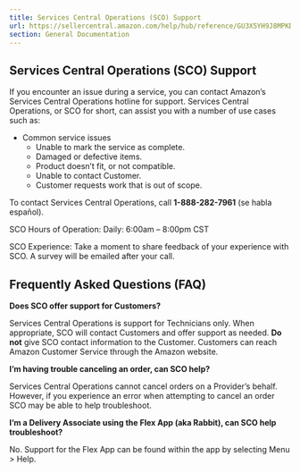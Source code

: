 ```yaml
---
title: Services Central Operations (SCO) Support
url: https://sellercentral.amazon.com/help/hub/reference/GU3X5YH9J8MPKD99
section: General Documentation
---
```


##  **Services Central Operations (SCO) Support**

If you encounter an issue during a service, you can contact Amazon’s Services
Central Operations hotline for support. Services Central Operations, or SCO
for short, can assist you with a number of use cases such as:

  * Common service issues
    * Unable to mark the service as complete.
    * Damaged or defective items.
    * Product doesn’t fit, or not compatible.
    * Unable to contact Customer.
    * Customer requests work that is out of scope.

To contact Services Central Operations, call **1-888-282-7961** (se habla
español).

SCO Hours of Operation: Daily: 6:00am – 8:00pm CST

SCO Experience: Take a moment to share feedback of your experience with SCO. A
survey will be emailed after your call.

## Frequently Asked Questions (FAQ)

**Does SCO offer support for Customers?**

Services Central Operations is support for Technicians only. When appropriate,
SCO will contact Customers and offer support as needed. **Do not** give SCO
contact information to the Customer. Customers can reach Amazon Customer
Service through the Amazon website.

**I’m having trouble canceling an order, can SCO help?**

Services Central Operations cannot cancel orders on a Provider’s behalf.
However, if you experience an error when attempting to cancel an order SCO may
be able to help troubleshoot.

**I’m a Delivery Associate using the Flex App (aka Rabbit), can SCO help
troubleshoot?**

No. Support for the Flex App can be found within the app by selecting Menu >
Help.

